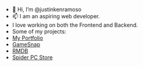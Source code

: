 - 👋 Hi, I’m @justinkenramoso
- 📫 I am an aspiring web developer.
- I love working on both the Frontend and Backend.
- Some of my projects: 
- [My Portfolio](https://justin-portfolio.vercel.app/)
- [GameSnap](https://game-snap.vercel.app/)
- [RMDB](https://rm-db.vercel.app/)
- [Spider PC Store](https://spider-pc-store.vercel.app/products/all)
